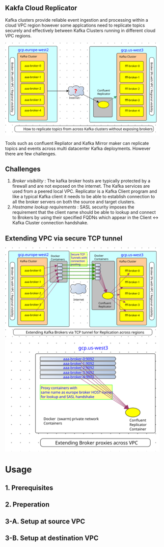 ## Kakfa Cloud Replicator

Kafka clusters provide reliable event ingestion and processing within a cloud VPC region however some applcations need to replicate topics securely and effectively between Kafka Clusters running in different cloud VPC regions.

<img src="docs/images/Replicator-01.svg" />


Tools such as confluent Repliator and Kafka Mirror maker can replicate topics and events across multi datacenter Kafka deployments. However there are few challenges.

## Challenges

1. _Broker visibility_ : The kafka broker hosts are typically protected by a firewall and are not exposed on the internet. The Kafka services are used from a peered local VPC. Replicator is a Kafka Client program and like a typical Kafka client it needs to be able to establish connection to all the broker servers on both the source and target clusters.
2. _Hostname lookup requirements_ : SASL security imposes the requirement that the client name should be able to lookup and connect to Brokers by using their specified FQDNs which appear in the Client <-> Kafka Cluster connection handshake.

## Extending VPC via secure TCP tunnel
<img src="docs/images/Replicator-02.svg" />

<img src="docs/images/Replicator-03.svg" />

# Usage

## 1. Prerequisites

## 2. Preperation

## 3-A. Setup at source VPC

## 3-B. Setup at destination VPC
